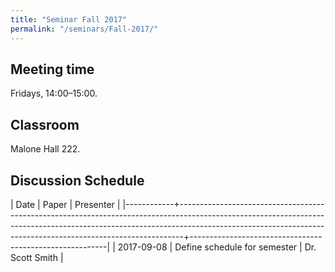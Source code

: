 ```yaml
---
title: "Seminar Fall 2017"
permalink: "/seminars/Fall-2017/"
---
```


Meeting time
------------

Fridays, 14:00–15:00.

Classroom
---------

Malone Hall 222.

Discussion Schedule
-------------------

|       Date | Paper                                                                                                                                                                                                                                     | Presenter                                               |
|------------+-------------------------------------------------------------------------------------------------------------------------------------------------------------------------------------------------------------------------------------------+---------------------------------------------------------|
| 2017-09-08 | Define schedule for semester                                                                                                                                                                                                              | Dr. Scott Smith                                         |
